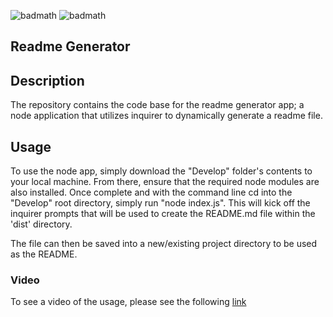 ![badmath](https://img.shields.io/badge/-JS-yellow) ![badmath](https://img.shields.io/badge/-Node-green) 

## Readme Generator

## Description
The repository contains the code base for the readme generator app; a node application that utilizes inquirer to dynamically generate a readme file. 

## Usage
To use the node app, simply download the "Develop" folder's contents to your local machine. From there, ensure that the required node modules are also installed. Once complete and with the command line cd into the "Develop" root directory, simply run "node index.js". This will kick off the inquirer prompts that will be used to create the README.md file within the 'dist' directory.

The file can then be saved into a new/existing project directory to be used as the README.

### Video
To see a video of the usage, please see the following [link](https://watch.screencastify.com/v/ncdmFkrD3JvGLmqqCM4H)